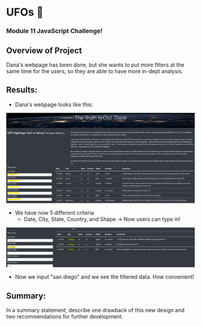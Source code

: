 # UFOs :space_invader:
### Module 11 JavaScript Challenge! 

## Overview of Project
Dana's webpage has been done, but she wants to put more filters at the same time for the users, so they are able to have more in-dept analysis. 


## Results: 
- Dana's webpage looks like this:

![webpage1](webpage1.png)
  - We have now 5 different criteria 
    - Date, City, State, Country, and Shape -> Now users can type in! 

![webpage2](webpage2.png)
  - Now we input "san diego" and we see the filtered data. How convenient!
 
## Summary: 
In a summary statement, describe one drawback of this new design and two recommendations for further development.
